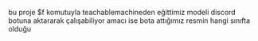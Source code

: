 bu proje $f komutuyla teachablemachineden eğittimiz modeli discord botuna aktararak çalışabiliyor amacı ise bota attığımız resmin hangi sınıfta olduğu

